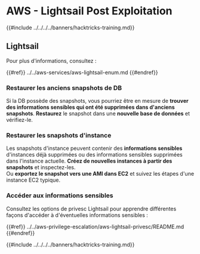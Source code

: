 # AWS - Lightsail Post Exploitation

{{#include ../../../../banners/hacktricks-training.md}}

## Lightsail

Pour plus d'informations, consultez :

{{#ref}}
../../aws-services/aws-lightsail-enum.md
{{#endref}}

### Restaurer les anciens snapshots de DB

Si la DB possède des snapshots, vous pourriez être en mesure de **trouver des informations sensibles qui ont été supprimées dans d'anciens snapshots**. **Restaurez** le snapshot dans une **nouvelle base de données** et vérifiez-le.

### Restaurer les snapshots d'instance

Les snapshots d'instance peuvent contenir des **informations sensibles** d'instances déjà supprimées ou des informations sensibles supprimées dans l'instance actuelle. **Créez de nouvelles instances à partir des snapshots** et inspectez-les.\
Ou **exportez le snapshot vers une AMI dans EC2** et suivez les étapes d'une instance EC2 typique.

### Accéder aux informations sensibles

Consultez les options de privesc Lightsail pour apprendre différentes façons d'accéder à d'éventuelles informations sensibles :

{{#ref}}
../../aws-privilege-escalation/aws-lightsail-privesc/README.md
{{#endref}}

{{#include ../../../../banners/hacktricks-training.md}}
